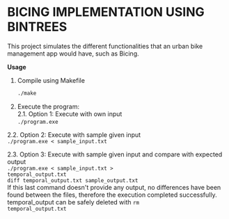 # **BICING IMPLEMENTATION USING BINTREES**
This project simulates the different functionalities that an urban bike management app would have, such as Bicing.  
  
**Usage**  
1. Compile using Makefile  
   ```bash
   ./make
   
2. Execute the program:  
2.1. Option 1: Execute with own input  
   <code>./program.exe</code>  
     
2.2. Option 2: Execute with sample given input  
   <code>./program.exe < sample_input.txt</code>  
     
2.3. Option 3: Execute with sample given input and compare with expected output  
   <code>./program.exe < sample_input.txt > temporal_output.txt</code>  
   <code>diff temporal_output.txt sample_output.txt</code>  
   If this last command doesn't provide any output, no differences have been found between the files, therefore the execution completed successfully. temporal_output can be safely deleted with
   <code>rm temporal_output.txt</code>  
